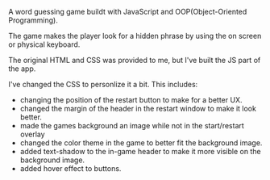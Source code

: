 


A word guessing game buildt with JavaScript and OOP(Object-Oriented Programming).

The game makes the player look for a hidden phrase by using the on screen or physical keyboard. 

The original HTML and CSS was provided to me, but I've built the JS part of the app. 

I've changed the CSS to personlize it a bit.
This includes:

- changing the position of the restart button to make for a better UX.
- changed the margin of the header in the restart window to make it look better. 
- made the games background an image while not in the start/restart overlay
- changed the color theme in the game to better fit the background image. 
- added text-shadow to the in-game header to make it more visible on the background image. 
- added hover effect to buttons. 
